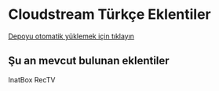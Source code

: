 # Cloudstream Türkçe Eklentiler

[Depoyu otomatik yüklemek için tıklayın](https://keyiflerolsun.me/http-protocol-redirector?r=cloudstreamrepo://raw.githubusercontent.com/MakotoTokioki/Cloudstream-Turkce-Eklentiler/main/repo.json)

## Şu an mevcut bulunan eklentiler
InatBox
RecTV



